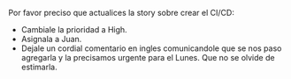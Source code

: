 Por favor preciso que actualices la story sobre crear el CI/CD:

- Cambiale la prioridad a High.
- Asignala a Juan.
- Dejale un cordial comentario en ingles comunicandole que se nos paso agregarla y la precisamos urgente para el Lunes. Que no se olvide de estimarla.
